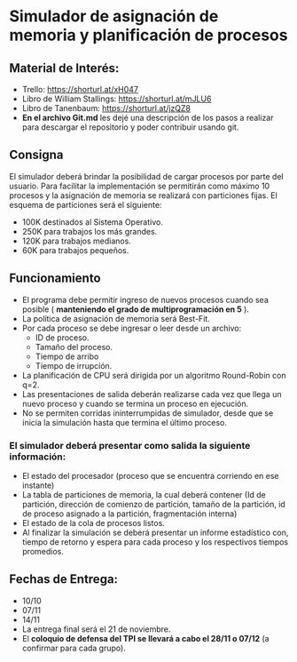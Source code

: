 # Simulador de asignación de memoria y planificación de procesos

## Material de Interés:
- Trello: https://shorturl.at/xH047
- Libro de William Stallings: https://shorturl.at/mJLU6
- Libro de Tanenbaum: https://shorturl.at/jzQZ8
- **En el archivo Git.md** les dejé una descripción de los pasos a realizar para descargar el repositorio y poder contribuir usando git.

## Consigna
El simulador deberá brindar la posibilidad de cargar procesos por parte del usuario. Para facilitar la implementación se permitirán como máximo 10 procesos y la asignación de memoria se realizará con particiones fijas. El esquema de particiones será el siguiente:
- 100K destinados al Sistema Operativo.
- 250K para trabajos los más grandes.
- 120K para trabajos medianos.
- 60K para trabajos pequeños.

## Funcionamiento
- El programa debe permitir ingreso de nuevos procesos cuando sea posible ( **manteniendo el grado de
multiprogramación en 5** ). 
- La política de asignación de memoria será Best-Fit.
- Por cada proceso se debe ingresar o leer desde un archivo:
    - ID de proceso.
    - Tamaño del proceso. 
    - Tiempo de arribo 
    - Tiempo de irrupción.
- La planificación de CPU será dirigida por un algoritmo Round-Robin con q=2.
- Las presentaciones de salida deberán realizarse cada vez que llega un nuevo proceso y cuando se termina un proceso en ejecución.
- No se permiten corridas ininterrumpidas de simulador, desde que se inicia la simulación hasta que termina el último proceso.

### El simulador deberá presentar como salida la siguiente información:
- El estado del procesador (proceso que se encuentra corriendo en ese instante)
- La tabla de particiones de memoria, la cual deberá contener (Id de partición, dirección de comienzo de
partición, tamaño de la partición, id de proceso asignado a la partición, fragmentación interna)
- El estado de la cola de procesos listos.
- Al finalizar la simulación se deberá presentar un informe estadístico con, tiempo de retorno y espera para cada
proceso y los respectivos tiempos promedios.

## Fechas de Entrega:
- 10/10
- 07/11
- 14/11
- La entrega final será el 21 de noviembre.
- El **coloquio de defensa del TPI se llevará a cabo el 28/11 o 07/12** (a confirmar para cada grupo).


